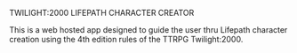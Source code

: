 TWILIGHT:2000 LIFEPATH CHARACTER CREATOR

This is a web hosted app designed to guide
the user thru Lifepath character creation
using the 4th edition rules of the TTRPG
Twilight:2000.
